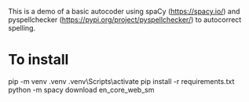 This is a demo of a basic autocoder using spaCy (https://spacy.io/)
and pyspellchecker (https://pypi.org/project/pyspellchecker/) to autocorrect spelling.

# To install

pip -m venv .venv
.venv\Scripts\activate
pip install -r requirements.txt
python -m spacy download en_core_web_sm
